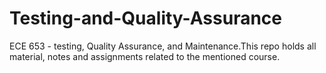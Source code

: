 # Testing-and-Quality-Assurance
ECE 653 - testing, Quality Assurance, and Maintenance.This repo holds all material, notes and assignments related to the mentioned course.
